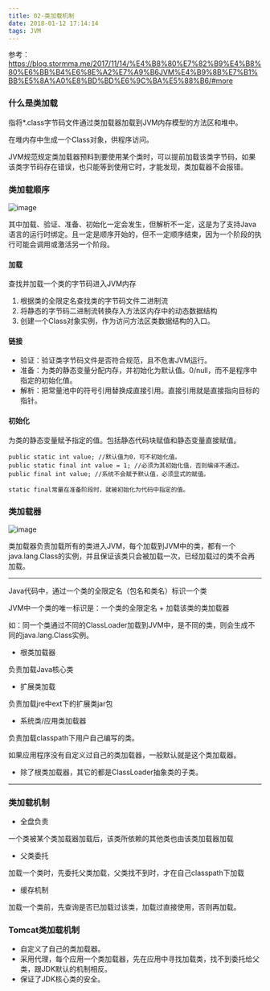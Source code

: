 ```yaml
---
title: 02-类加载机制
date: 2018-01-12 17:14:14
tags: JVM
---
```


参考：https://blog.stormma.me/2017/11/14/%E4%B8%80%E7%82%B9%E4%B8%80%E6%BB%B4%E6%8E%A2%E7%A9%B6JVM%E4%B9%8B%E7%B1%BB%E5%8A%A0%E8%BD%BD%E6%9C%BA%E5%88%B6/#more

### 什么是类加载

指将*.class字节码文件通过类加载器加载到JVM内存模型的方法区和堆中。

在堆内存中生成一个Class对象，供程序访问。

JVM规范规定类加载器预料到要使用某个类时，可以提前加载该类字节码，如果该类字节码存在错误，也只能等到使用它时，才能发现，类加载器不会报错。

### 类加载顺序
![image](https://note.youdao.com/yws/api/personal/file/6C85DC063AB74A3DB0E1110168BA692D?method=download&shareKey=6d71d5931cebfe5917424161fa82bbe5)

其中加载、验证、准备、初始化一定会发生，但解析不一定，这是为了支持Java语言的运行时绑定。且一定是顺序开始的，但不一定顺序结束，因为一个阶段的执行可能会调用或激活另一个阶段。

#### 加载
查找并加载一个类的字节码进入JVM内存

1. 根据类的全限定名查找类的字节码文件二进制流
2. 将静态的字节码二进制流转换存入方法区内存中的动态数据结构
3. 创建一个Class对象实例，作为访问方法区类数据结构的入口。

#### 链接
* 验证：验证类字节码文件是否符合规范，且不危害JVM运行。
* 准备：为类的静态变量分配内存，并初始化为默认值。0/null，而不是程序中指定的初始化值。
* 解析：把常量池中的符号引用替换成直接引用。直接引用就是直接指向目标的指针。

#### 初始化
为类的静态变量赋予指定的值。包括静态代码块赋值和静态变量直接赋值。
```
public static int value; //默认值为0，可不初始化值。
public static final int value = 1; //必须为其初始化值，否则编译不通过。
public final int value; //系统不会赋予默认值，必须显式的赋值。

static final常量在准备阶段时，就被初始化为代码中指定的值。
```

### 类加载器
![image](https://note.youdao.com/yws/api/personal/file/2F6F4734FCA74EE28C2FA9DD12892246?method=download&shareKey=3c4eed16235abdc5de0b479f7685b67f)

类加载器负责加载所有的类进入JVM，每个加载到JVM中的类，都有一个java.lang.Class的实例，并且保证该类只会被加载一次，已经加载过的类不会再加载。

---

Java代码中，通过一个类的全限定名（包名和类名）标识一个类

JVM中一个类的唯一标识是：一个类的全限定名 + 加载该类的类加载器

如：同一个类通过不同的ClassLoader加载到JVM中，是不同的类，则会生成不同的java.lang.Class实例。

* 根类加载器

负责加载Java核心类

* 扩展类加载

负责加载jre中ext下的扩展类jar包

* 系统类/应用类加载器

负责加载classpath下用户自己编写的类。

如果应用程序没有自定义过自己的类加载器，一般默认就是这个类加载器。

* 除了根类加载器，其它的都是ClassLoader抽象类的子类。
---

### 类加载机制
* 全盘负责

一个类被某个类加载器加载后，该类所依赖的其他类也由该类加载器加载

* 父类委托

加载一个类时，先委托父类加载，父类找不到时，才在自己classpath下加载

* 缓存机制

加载一个类前，先查询是否已加载过该类，加载过直接使用，否则再加载。

### Tomcat类加载机制
* 自定义了自己的类加载器。
* 采用代理，每个应用一个类加载器，先在应用中寻找加载类，找不到委托给父类，跟JDK默认的机制相反。
* 保证了JDK核心类的安全。